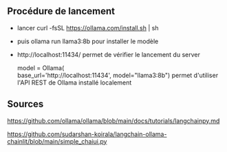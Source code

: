## Procédure de lancement

- lancer curl -fsSL https://ollama.com/install.sh | sh
- puis ollama run llama3:8b pour installer le modèle
- http://localhost:11434/ permet de vérifier le lancement du server


   model = Ollama(   
        base_url='http://localhost:11434',
        model="llama3:8b")
        permet d'utiliser l'API REST de Ollama installé localement


## Sources

https://github.com/ollama/ollama/blob/main/docs/tutorials/langchainpy.md

https://github.com/sudarshan-koirala/langchain-ollama-chainlit/blob/main/simple_chaiui.py